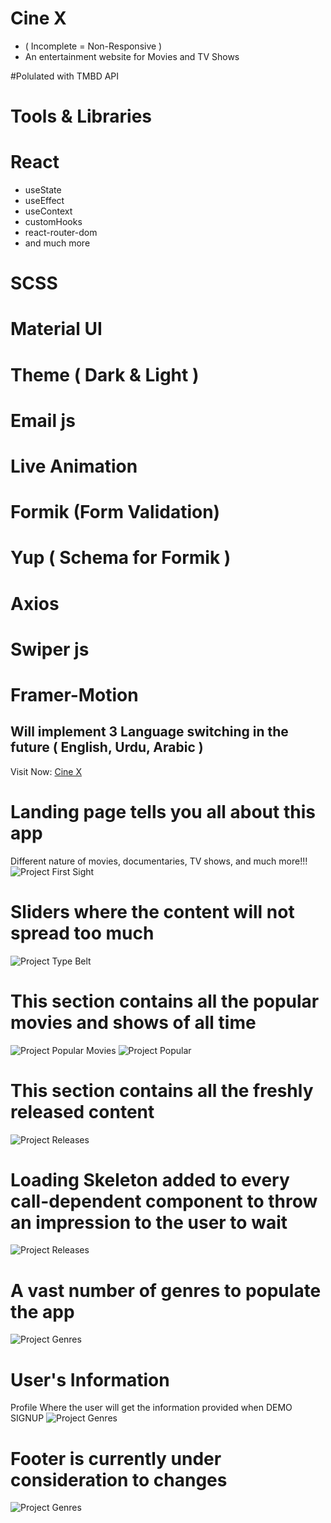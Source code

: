  # Cine X
- ( Incomplete = Non-Responsive )
- An entertainment website for Movies and TV Shows

#Polulated with TMBD API

# Tools & Libraries
# React
- useState
- useEffect
- useContext
- customHooks
- react-router-dom
- and much more
# SCSS
# Material UI
# Theme ( Dark & Light )
# Email js
# Live Animation
# Formik (Form Validation)
# Yup ( Schema for Formik )
# Axios
# Swiper js
# Framer-Motion
## Will implement 3 Language switching in the future ( English, Urdu, Arabic )

Visit Now: [Cine X](https://cinx.vercel.app/)

# Landing page tells you all about this app

Different nature of movies, documentaries, TV shows, and much more!!!
![Project First Sight ](./ReadMeImages/Landing.png)

# Sliders where the content will not spread too much

![Project Type Belt ](./ReadMeImages/Landing2.png)

# This section contains all the popular movies and shows of all time

![Project Popular ](./ReadMeImages/Popular.png)
Movies
![Project Popular ](./ReadMeImages/Popular2.png)

# This section contains all the freshly released content

![Project Releases ](./ReadMeImages/Releases.png)

# Loading Skeleton added to every call-dependent component to throw an impression to the user to wait

![Project Releases ](./ReadMeImages/Skeleton.png)

# A vast number of genres to populate the app

![Project Genres ](./ReadMeImages/Genres.png)

# User's Information

Profile Where the user will get the information provided when DEMO SIGNUP
![Project Genres ](./ReadMeImages/Profile.png)

# Footer is currently under consideration to changes

![Project Genres ](./ReadMeImages/Footer.png)
